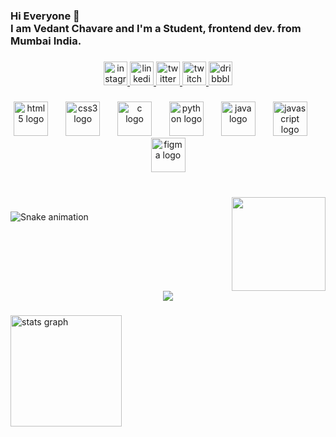 <h3 align="left">Hi Everyone  👋 <br>I am Vedant Chavare and I'm a Student, frontend dev. from Mumbai India.</h3>

###

<div align="center">
  <a href="https://www.instagram.com/vchavare_1214/" target="_blank">
    <img src="https://img.shields.io/static/v1?message=Instagram&logo=instagram&label=&color=E4405F&logoColor=white&labelColor=&style=for-the-badge" height="38" alt="instagram logo"  />
  </a>
  <a href="www.linkedin.com/in/vedantchavare1214" target="_blank">
    <img src="https://img.shields.io/static/v1?message=LinkedIn&logo=linkedin&label=&color=0077B5&logoColor=white&labelColor=&style=for-the-badge" height="38" alt="linkedin logo"  />
  </a>
  <a href="https://twitter.com/ved_1214" target="_blank">
    <img src="https://img.shields.io/static/v1?message=Twitch&logo=twitch&label=&color=9146FF&logoColor=white&labelColor=&style=for-the-badge" height="38" alt="twitter logo"  />
  </a>
  <a href="https://www.twitch.tv/ved_1214" target="_blank">
    <img src="https://img.shields.io/static/v1?message=Twitch&logo=twitch&label=&color=9146FF&logoColor=white&labelColor=&style=for-the-badge" height="38" alt="twitch logo"  />
  </a>
  <a href="https://dribbble.com/Ved_1214" target="_blank">
    <img src="https://img.shields.io/static/v1?message=Dribbble&logo=dribbble&label=&color=EA4C89&logoColor=white&labelColor=&style=for-the-badge" height="38" alt="dribbble logo"  />
  </a>
</div>

###

<div align="center">
  <img src="https://cdn.jsdelivr.net/gh/devicons/devicon/icons/html5/html5-original.svg" height="55" alt="html5 logo"  />
  <img width="20" />
  <img src="https://cdn.jsdelivr.net/gh/devicons/devicon/icons/css3/css3-original.svg" height="55" alt="css3 logo"  />
  <img width="20" />
  <img src="https://cdn.jsdelivr.net/gh/devicons/devicon/icons/c/c-original.svg" height="55" alt="c logo"  />
  <img width="20" />
  <img src="https://cdn.jsdelivr.net/gh/devicons/devicon/icons/python/python-original.svg" height="55" alt="python logo"  />
  <img width="20" />
  <img src="https://cdn.jsdelivr.net/gh/devicons/devicon/icons/java/java-original.svg" height="55" alt="java logo"  />
  <img width="20" />
  <img src="https://cdn.jsdelivr.net/gh/devicons/devicon/icons/javascript/javascript-original.svg" height="55" alt="javascript logo"  />
  <img width="20" />
  <img src="https://skillicons.dev/icons?i=figma" height="55" alt="figma logo"  />
</div>

###

<br clear="both">

<img align="right" height="150" src="https://i.pinimg.com/564x/f9/80/8f/f9808fae9caee587466e9773e43d9c03.jpg"  />

###

<img src="https://raw.githubusercontent.com/ved1214/ved1214/output/snake.svg" alt="Snake animation" />

###

<br clear="both">

<div align="center">
  <img src="https://profile-counter.glitch.me/ved1214/count.svg?"  />
</div>

###

<div align="left">
  <img src="https://github-readme-stats.vercel.app/api?username=ved1214&hide_title=false&hide_rank=false&show_icons=true&include_all_commits=true&count_private=true&disable_animations=false&theme=dracula&locale=en&hide_border=false&order=1" height="178" alt="stats graph"  />
</div>

###
